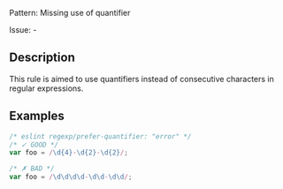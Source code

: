 Pattern: Missing use of quantifier

Issue: -

## Description

This rule is aimed to use quantifiers instead of consecutive characters in regular expressions.

## Examples

```js
/* eslint regexp/prefer-quantifier: "error" */
/* ✓ GOOD */
var foo = /\d{4}-\d{2}-\d{2}/;

/* ✗ BAD */
var foo = /\d\d\d\d-\d\d-\d\d/;
```
